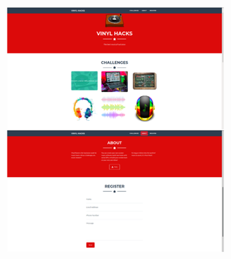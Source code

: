 ![vinyl1](https://github.com/JorgePiaggio/Exercises/blob/master/Web/MLH-VinylHacks/Captura%20de%20pantalla%20de%202021-01-17%2010-39-14.png)
![vinyl2](https://github.com/JorgePiaggio/Exercises/blob/master/Web/MLH-VinylHacks/Captura%20de%20pantalla%20de%202021-01-17%2010-39-19.png)
